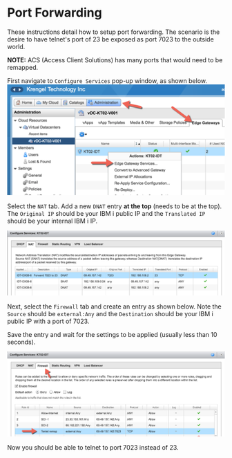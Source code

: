# Port Forwarding

These instructions detail how to setup port forwarding. The scenario is the desire to have telnet's port of 23 be exposed as port 7023 to the outside world.

**NOTE:** ACS \(Access Client Solutions\) has many ports that would need to be remapped.

First navigate to `Configure Services` pop-up window, as shown below. ![](../.gitbook/assets/portforward.1.png)

Select the `NAT` tab. Add a new `DNAT` entry **at the top** \(needs to be at the top\). The `Original IP` should be your IBM i public IP and the `Translated IP` should be your internal IBM i IP.

![](../.gitbook/assets/portforward1.png)

Next, select the `Firewall` tab and create an entry as shown below. Note the `Source` should be `external:Any` and the `Destination` should be your IBM i public IP with a port of 7023.

Save the entry and wait for the settings to be applied \(usually less than 10 seconds\).

![](../.gitbook/assets/portforward2.png)

Now you should be able to telnet to port 7023 instead of 23.

